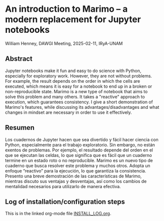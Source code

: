 # An introduction to Marimo – a modern replacement for Jupyter notebooks

William Henney, DAWGI Meeting, 2025-02-11, IRyA-UNAM

## Abstract

Jupyter notebooks make it fun and easy to do science with Python, especially for exploratory work. However, they are not without problems. For example, the result depends on the order in which the cells are executed, which means it is easy for a notebook to end up in a broken or non-reproducible state. Marimo is a new type of notebook that aims to solve this problem and many others. It takes a "reactive" approach to execution, which guarantees consistency. I give a short demonstration of Marimo's features, while discussing its advantages/disadvantages and what changes in mindset are necessary in order to use it effectively. 

## Resumen

Los cuadernos de Jupyter hacen que sea divertido y fácil hacer ciencia con Python, especialmente para el trabajo exploratorio. Sin embargo, no están exentos de problemas. Por ejemplo, el resultado depende del orden en el que se ejecutan las celdas, lo que significa que es fácil que un cuaderno termine en un estado roto o no reproducible. Marimo es un nuevo tipo de cuaderno que busca resolver este problema y muchos otros. Adopta un enfoque “reactivo” para la ejecución, lo que garantiza la consistencia. Presento una breve demostración de las características de Marimo, mientras discuto sus ventajas y desventajas, así como los cambios de mentalidad necesarios para utilizarlo de manera efectiva.

## Log of installation/configuration steps

This is in the linked org-mode file [INSTALL_LOG.org](./INSTALL_LOG.org).
